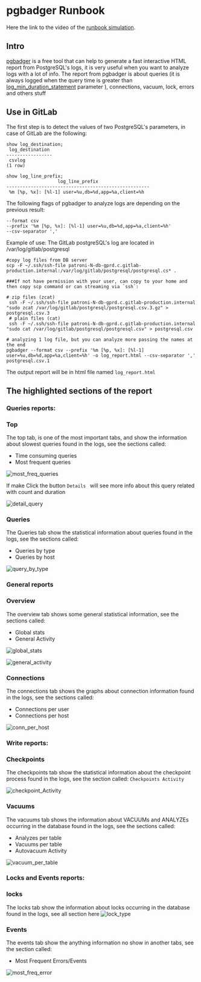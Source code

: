# pgbadger Runbook

Here the link to the video of the [runbook simulation](https://youtu.be/yUwaWMUJyS4).

## Intro
[pgbadger](https://github.com/darold/pgbadger) is a free  tool that can help to generate a fast interactive HTML report from PostgreSQL's logs, it is very useful when you want to analyze logs with a lot of info. 
The report from pgbadger is about queries (it is always logged when the query time is greater than [log_min_duration_statement](https://postgresqlco.nf/en/doc/param/log_min_duration_statement/) parameter ), connections, vacuum, lock,  errors and others stuff


## Use in GitLab

The first step is to detect the values of two PostgreSQL's parameters, in case of GitLab are the following:

```
show log_destination;
 log_destination 
-----------------
 csvlog
(1 row)

show log_line_prefix;
                   log_line_prefix                   
-----------------------------------------------------
 %m [%p, %x]: [%l-1] user=%u,db=%d,app=%a,client=%h 

```

The following flags of pgbadger to analyze logs are depending on the previous result:

```
--format csv
--prefix '%m [%p, %x]: [%l-1] user=%u,db=%d,app=%a,client=%h'
--csv-separator ','
```

Example of use:
The GitLab postgreSQL's log are located in /var/log/gitlab/postgresql

```
#copy log files from DB server
scp -F ~/.ssh/ssh-file patroni-N-db-gprd.c.gitlab-production.internal:/var/log/gitlab/postgresql/postgresql.cs* .

###If not have permission with your user, can copy to your home and then copy scp command or can streaming via `ssh`:

# zip files (zcat)
 ssh -F ~/.ssh/ssh-file patroni-N-db-gprd.c.gitlab-production.internal "sudo zcat /var/log/gitlab/postgresql/postgresql.csv.3.gz" > postgresql.csv.3
 # plain files (cat)
 ssh -F ~/.ssh/ssh-file patroni-N-db-gprd.c.gitlab-production.internal "sudo cat /var/log/gitlab/postgresql/postgresql.csv" > postgresql.csv

# analyzing 1 log file, but you can analyze more passing the names at the end
pgbadger --format csv --prefix '%m [%p, %x]: [%l-1] user=%u,db=%d,app=%a,client=%h' -o log_report.html --csv-separator ',' postgresql.csv.1

```

The output report will be in html file named `log_report.html`

## The highlighted sections of the report



###  **Queries reports:**

 ### Top 
 The top tab, is one of the most important tabs, and  show the information about slowest queries  found in the logs, see the sections called:
  * Time consuming queries
  * Most frequent queries
  
![most_freq_queries](img/most_freq_queries.png)

If make Click the button `Details ` will see more info about this query related with count and duration

![detail_query](img/detail_query.png)

 ### Queries
 The Queries tab show the statistical information about queries found in the logs, see the sections called:
  * Queries by type
  * Queries by host

![query_by_type](img/query_by_type.png)

### **General reports**

### Overview
The overview tab shows some general statistical information, see the sections called:

* Global stats 
* General Activity

![global_stats](img/global_stats.png)

![general_activity](img/general_activity.png)

### Connections
The connections tab shows the graphs about connection information found in the logs, see the sections called:
* Connections per user
* Connections per host

![conn_per_host](img/conn_per_host.png)


###  **Write reports:**

### Checkpoints
 The checkpoints tab show the statistical information about the checkpoint process found in the logs, see the section called:
  `Checkpoints Activity` 

![checkpoint_Activity](img/checkpoint_Activity.png)



 ### Vacuums
 The vacuums tab shows the information about VACUUMs and ANALYZEs occurring in the database found in the logs, see the sections called:
  * Analyzes per table 
  * Vacuums per table 
  * Autovacuum Activity

![vacuum_per_table](img/vacuum_per_table.png)


###  **Locks and Events reports:**

 ### locks
 The locks tab show the information about locks occurring in the database found in the logs, see all section here
![lock_type](img/lock_type.png)


 ### Events
 The events tab show the anything information no show in another tabs, see the section called:
  *  Most Frequent Errors/Events
  
![most_freq_error](img/most_freq_error.png)